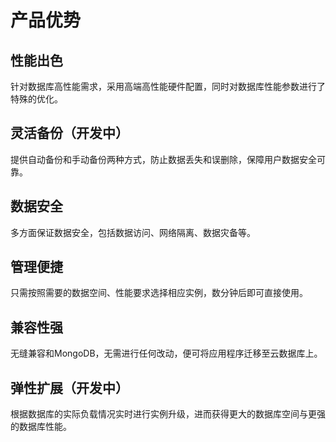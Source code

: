 # 产品优势

## 性能出色

针对数据库高性能需求，采用高端高性能硬件配置，同时对数据库性能参数进行了特殊的优化。

## 灵活备份（开发中）

提供自动备份和手动备份两种方式，防止数据丢失和误删除，保障用户数据安全可靠。

## 数据安全

多方面保证数据安全，包括数据访问、网络隔离、数据灾备等。

## 管理便捷

只需按照需要的数据空间、性能要求选择相应实例，数分钟后即可直接使用。

## 兼容性强

无缝兼容和MongoDB，无需进行任何改动，便可将应用程序迁移至云数据库上。

## 弹性扩展（开发中）

根据数据库的实际负载情况实时进行实例升级，进而获得更大的数据库空间与更强的数据库性能。
